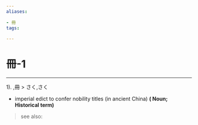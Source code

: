 ```yaml
---
aliases:
    
- 冊
tags:
    
---
```


# 冊-1
---
1).
,冊 > さく,さく

- imperial edict to confer nobility titles (in ancient China)
**( Noun; Historical term)**
> see also: 
            
